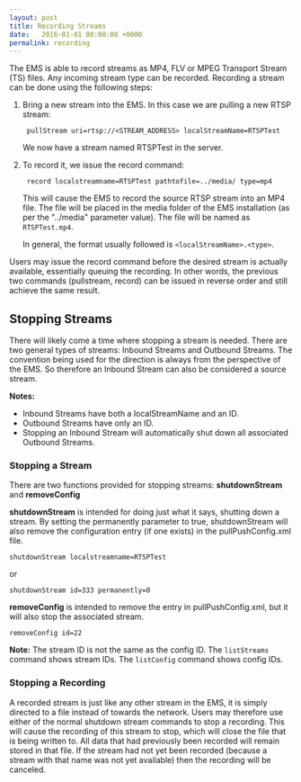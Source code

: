 ```yaml
---
layout: post
title: Recording Streams
date:   2016-01-01 00:00:00 +0000
permalink: recording
---
```


The EMS is able to record streams as MP4, FLV or MPEG Transport Stream (TS) files. Any incoming stream type can be recorded. Recording a stream can be done using the following steps:

1. Bring a new stream into the EMS. In this case we are pulling a new RTSP stream:  

        pullStream uri=rtsp://<STREAM_ADDRESS> localStreamName=RTSPTest

    We now have a stream named RTSPTest in the server.  
2. To record it, we issue the record command:  

        record localstreamname=RTSPTest pathtofile=../media/ type=mp4

    This will cause the EMS to record the source RTSP stream into an MP4 file. The file will be placed in the media folder of the EMS installation (as per the "../media" parameter value). The file will be named as `RTSPTest.mp4`.

    In general, the format usually followed is `<localStreamName>.<type>`.

Users may issue the record command before the desired stream is actually available, essentially queuing the recording. In other words, the previous two commands (pullstream, record) can be issued in reverse order and still achieve the same result.

## Stopping Streams

There will likely come a time where stopping a stream is needed. There are two general types of streams: Inbound Streams and Outbound Streams. The convention being used for the direction is always from the perspective of the EMS. So therefore an Inbound Stream can also be considered a source stream.

**Notes:**

- Inbound Streams have both a localStreamName and an ID.
- Outbound Streams have only an ID.
-	Stopping an Inbound Stream will automatically shut down all associated Outbound Streams.  

### Stopping a Stream

There are two functions provided for stopping streams: **shutdownStream** and **removeConfig**

**shutdownStream** is intended for doing just what it says, shutting down a stream. By setting the permanently parameter to true, shutdownStream will also remove the configuration entry (if one exists) in the pullPushConfig.xml file.

    shutdownStream localstreamname=RTSPTest

or  

    shutdownStream id=333 permanently=0

**removeConfig** is intended to remove the entry in pullPushConfig.xml, but it will also stop the associated stream.

    removeConfig id=22

**Note:**  The stream ID is not the same as the config ID. The `listStreams` command shows stream IDs. The `listConfig` command shows config IDs.


### Stopping a Recording

A recorded stream is just like any other stream in the EMS, it is simply directed to a file instead of towards the network. Users may therefore use either of the normal shutdown stream commands to stop a recording. This will cause the recording of this stream to stop, which will close the file that is being written to. All data that had previously been recorded will remain stored in that file. If the stream had not yet been recorded (because a stream with that name was not yet available) then the recording will be canceled.


